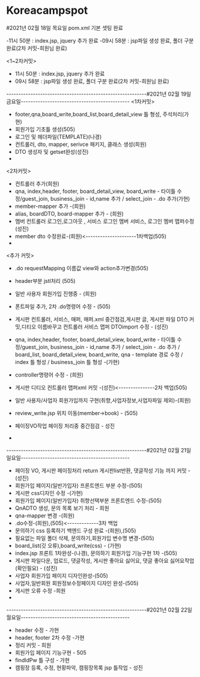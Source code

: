 # Koreacampspot

#2021년 02월 18일 목요일 pom.xml 기본 셋팅 완료

-11시 50분 : index.jsp, jquery 추가 완료
-09시 58분 : jsp파일 생성 완료, 폴더 구분 완료(2차 커밋-희원님 완료)

<1~2차커밋>
- 11시 50분 : index.jsp, jquery 추가 완료
- 09시 58분 : jsp파일 생성 완료, 폴더 구분 완료(2차 커밋-희원님 완료)

----------------------------------------------------------#2021년 02월 19일 금요일---------------------------------------------
<1차커밋>
- footer,qna,board_write,board_list,board_detail_view 틀 형성, 주석처리(가현)
- 회원가입 기초틀 생성(505)
- 로그인 및 헤더파일(TEMPLATE)(나경)
- 컨트롤러, dto, mapper, serivce 패키지, 클래스 생성(희원)
- DTO 생성자 및 getset완성(성진)
- 
<2차커밋>
- 컨트롤러 추가(희원)
- qna, index,header, footer, board_detail_view, board_write - 타이틀 수정/guest_join, business_join - id,name 추가 / select_join   - .do 추가(가현)
- member-mapper 추가 -(희원)
- alias, boardDTO, board-mapper 추가 - (희원)
- 멤버 컨트롤러 로그인,로그아웃 , 서비스 로그인 멤버 서비스, 로그인 멤버 맵퍼수정(성진)
- member dto 수정완료-(희원)<---------------------1차백업(505)
- 

<추가 커밋>
- .do requestMapping 이름값 view와 action추가변경(505)
- header부분 jstl처리 (505)
- 일반 사용자 회원가입 진행중 - (희원)
- 폰트파일 추가, 2차 .do명령어 수정 - (505)
- 게시판 컨트롤러, 서비스, 매퍼, 매퍼.xml 중간점검,게시판 글, 게시판 파일 DTO 커밋,디티오 이름바꾸고 컨트롤러 서비스 맵퍼 DTOimport 수정 - (성진)

- qna, index,header, footer, board_detail_view, board_write - 타이틀 수정/guest_join, business_join - id,name 추가 / select_join   - .do 추가 / board_list, board_detail_view, board_write, qna - template 경로 수정 / index 틀 형성 / business_join 틀 형성 -(가현)
- controller명령어 수정 - (희원)
- 게시판 디티오 컨트롤러 맵퍼xml 커밋 -(성진)<---------------2차 백업(505)
- 일반 사용자/사업자 회원가입까지 구현(취향,사업자정보,사업자파일 제외)-(희원)
- review_write.jsp 위치 이동(member->book) - (505)
- 페이징VO작업 페이징 처리중 중간점검 - 성진
- 


----------------------------------------------------------#2021년 02월 21일 일요일---------------------------------------------
- 페이징 VO, 게시판 페이징처리 return 게시판list반환, 댓글작성 기능 까지 커밋 - (성진)
- 회원가입 페이지(일반가입자) 프론트엔드 부분 수정-(505)
- 게시판 css디자인 수정 -(가현)
- 회원가입 페이지(일반가입자) 취향선택부분 프론트엔드 수정-(505)
- QnADTO 생성, 문의 목록 보기 처리 - 희원
- qna-mapper 변경 -(희원)
- .do수정-(희원),(505)<-------------3차 백업
- 문의하기 css 등록하기 백엔드 구성 완료 -(희원),(505)
- 필요없는 파일 폴더 삭제, 문의하기,회원가입 변수명 변경-(505)
- board_list(깃 오류),board_write(css) - (가현)
- index.jsp 프론트 1차완성-(나경), 문의하기 회원가입 기능구현 1차 -(505)
- 게시판 파일다운, 업로드, 댓글작성, 게시판 좋아요 싫어요, 댓글 좋아요 싫어요작업(확인필요) - (성진)
- 사업자 회원가입 페이지 디자인완성-(505)
- 사업자,일반회원 회원정보수정페이지 디자인 완성-(505)
- 게시판 오류 수정 -희원
- 


----------------------------------------------------------#2021년 02월 22일 월요일---------------------------------------------
- header 수정 - 가현
- header, footer 2차 수정 -가현
- 정리 커밋 - 희원
- 회원가입 페이지 기능구현 - 505
- findIdPw 틀 구성 - 가현
- 캠핑장 등록, 수정, 현황파악, 캠핑장목록 jsp 틀작업 - 성진

